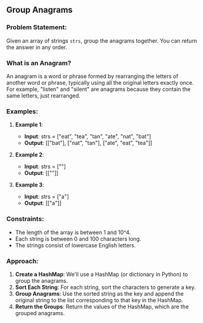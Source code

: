 ## Group Anagrams

### Problem Statement:
Given an array of strings `strs`, group the anagrams together. You can return the answer in any order.

### What is an Anagram?
An anagram is a word or phrase formed by rearranging the letters of another word or phrase, typically using all the original letters exactly once. For example, "listen" and "silent" are anagrams because they contain the same letters, just rearranged.

### Examples:
1. **Example 1**:
   - **Input**: strs = ["eat", "tea", "tan", "ate", "nat", "bat"]
   - **Output**: [["bat"], ["nat", "tan"], ["ate", "eat", "tea"]]

2. **Example 2**:
   - **Input**: strs = [""]
   - **Output**: [[""]]

3. **Example 3**:
   - **Input**: strs = ["a"]
   - **Output**: [["a"]]

### Constraints:
- The length of the array is between 1 and 10^4.
- Each string is between 0 and 100 characters long.
- The strings consist of lowercase English letters.

### Approach:
1. **Create a HashMap**: We'll use a HashMap (or dictionary in Python) to group the anagrams.
2. **Sort Each String**: For each string, sort the characters to generate a key.
3. **Group Anagrams**: Use the sorted string as the key and append the original string to the list corresponding to that key in the HashMap.
4. **Return the Groups**: Return the values of the HashMap, which are the grouped anagrams.


